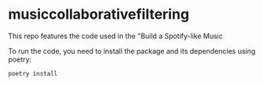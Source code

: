 # musiccollaborativefiltering
This repo features the code used in the "Build a Spotify-like Music 


To run the code, you need to install the package and its dependencies using 
poetry:

```bash
poetry install
```
